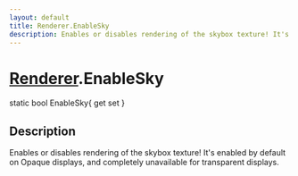 ```yaml
---
layout: default
title: Renderer.EnableSky
description: Enables or disables rendering of the skybox texture! It's enabled by default on Opaque displays, and completely unavailable for transparent displays.
---
```

# [Renderer]({{site.url}}/Pages/StereoKit/Renderer.html).EnableSky

<div class='signature' markdown='1'>
static bool EnableSky{ get set }
</div>

## Description
Enables or disables rendering of the skybox texture! It's enabled by default on Opaque
displays, and completely unavailable for transparent displays.

